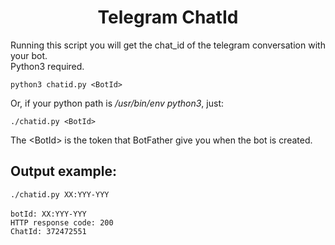 <h1 align="center"> Telegram ChatId </h1>


Running this script you will get the chat_id of the telegram conversation with your bot. <br />
Python3 required.


`python3 chatid.py <BotId>`

Or, if your python path is */usr/bin/env python3*, just:

`./chatid.py <BotId>`

The \<BotId\> is the token that BotFather give you when the bot is created.


## Output example:

`./chatid.py XX:YYY-YYY` <br />
<br />
`botId: XX:YYY-YYY` <br />
`HTTP response code: 200` <br />
`ChatId: 372472551` <br />
